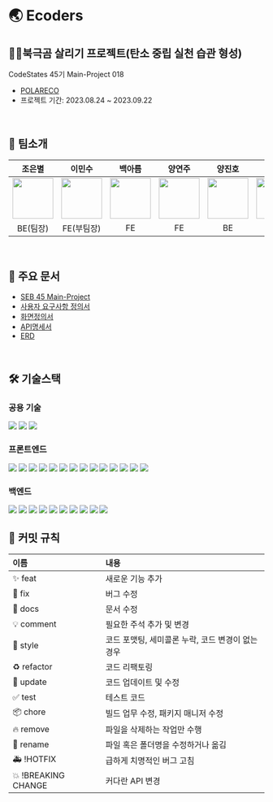 # 🌏 Ecoders

## 🐻‍❄️북극곰 살리기 프로젝트(탄소 중립 실천 습관 형성)

CodeStates 45기 Main-Project 018
- [POLARECO](http://polareco-bucket.s3-website.ap-northeast-2.amazonaws.com/)
- 프로젝트 기간: 2023.08.24 ~ 2023.09.22

<br>

## 📌 팀소개
|조은별|이민수|백아름|양연주|양진호|강석완|
|:--:|:--:|:--:|:--:|:--:|:--:|
|<img src="https://media.discordapp.net/attachments/1144091288887623704/1153734704068034560/u1f3a7_u1f30d.png" width="80" height="80" />|<img src="https://i.namu.wiki/i/KKpsf51wey2uc_tK5Ti0QYl9fjKnGga6ZScbLskTDwRLIMDVFVi49hdgQeaej205E0AMTvrd7sNcmNf_2L8UITKTXG_UStmeFeTl2Tip7hYIntTl7ADKxVOyl87CSxquoiIDotvaF7ps2Rrer2FxsQ.webp" width="80" height="80" />|<img src="https://media.discordapp.net/attachments/1144091288887623704/1153734621238923325/u1f431_u1f30d.png" width="80" height="80" />|<img src="https://media.discordapp.net/attachments/1144091288887623704/1153733452814897152/image.png" width="80" height="80" />|<img src="https://media.discordapp.net/attachments/1144091288887623704/1153734899816222751/image.png" width="80" height="80" />|<img src="https://media.discordapp.net/attachments/1144091288887623704/1153735398166642838/u1f92b_u1f30d.png" width="80" height="80" />|
|BE(팀장)|FE(부팀장)|FE|FE|BE|BE|

<br>

## 📝 주요 문서 
- [SEB 45 Main-Project](https://www.notion.so/codestates/e9dd3bc6e7e244ff926f4f6bf313ffe8)
- [사용자 요구사항 정의서](https://www.notion.so/codestates/9511a61f711e4a99beff57e7c4eb69da)
- [화면정의서](https://www.figma.com/file/GgbrNQqrLhwz3YBGB3rW3l/Wire-frame?type=design&node-id=69%3A272&mode=design&t=o7mOHVuGqm6siqMC-1)
- [API명세서](https://documenter.getpostman.com/view/27564235/2s9YC7SXEd)
- [ERD](https://drawsql.app/teams/ecoders-1/diagrams/polareco)

<br>

## 🛠 기술스택
### 공용 기술 
<img src="https://img.shields.io/badge/github-181717?style=for-the-badge&logo=github&logoColor=white"> <img src="https://img.shields.io/badge/git-F05032?style=for-the-badge&logo=git&logoColor=white"> <img src="https://img.shields.io/badge/discord-5865F2?style=for-the-badge&logo=discord&logoColor=white">

### 프론트엔드
<img src="https://img.shields.io/badge/html5-E34F26?style=for-the-badge&logo=html5&logoColor=white"> <img src = "https://shields.io/badge/TypeScript-3178C6?logo=TypeScript&logoColor=FFF&style=for-the-badge"> <img src="https://img.shields.io/badge/css-1572B6?style=for-the-badge&logo=css3&logoColor=white"> <img src="https://img.shields.io/badge/javascript-F7DF1E?style=for-the-badge&logo=javascript&logoColor=black"> <img src="https://img.shields.io/badge/react-61DAFB?style=for-the-badge&logo=react&logoColor=black"> <img src="https://img.shields.io/badge/styledcomponents-DB7093?style=for-the-badge&logoColor=black"> <img src="https://img.shields.io/badge/Axios-181717?style=for-the-badge&logo=Axios&logoColor=white"> <img src="https://img.shields.io/badge/Redux Toolkit-764ABC?style=for-the-badge&logo=Redux&logoColor=white"> <img src="https://img.shields.io/badge/React Router-CA4245?style=for-the-badge&logo=ReactRouter&logoColor=white"/> <img src="https://img.shields.io/badge/npm-CB3837?style=for-the-badge&logo=npm&logoColor=white"> <img src="https://img.shields.io/badge/Adobe Illustrator-FF9A00?style=for-the-badge&logo=Adobe Illustrator&logoColor=white"/> <img src="https://img.shields.io/badge/react google login-EB5424?style=for-the-badge&logoColor=white"> <img src="https://img.shields.io/badge/gapi script-EB5424?style=for-the-badge&logoColor=white"> <img src="https://img.shields.io/badge/figma-F24E1E?style=for-the-badge&logo=Figma&logoColor=white">

### 백엔드
<img src="https://img.shields.io/badge/Java-007396?style=for-the-badge&logo=Java&logoColor=white"> <img src="https://img.shields.io/badge/spring boot-6DB33F?style=for-the-badge&logo=spring-boot&logoColor=white">  <img src="https://img.shields.io/badge/Spring Data Jpa-6DB33F?style=for-the-badge&logo=Spring&logoColor=white"> <img src="https://img.shields.io/badge/Spring Security-6DB33F?style=for-the-badge&logo=Spring Security&logoColor=white"> <img src="https://img.shields.io/badge/gradle-02303A?style=for-the-badge&logo=gradle&logoColor=white"> <img src="https://img.shields.io/badge/Amazon EC2-FF9900?style=for-the-badge&logo=Amazon EC2&logoColor=white"> <img src="https://img.shields.io/badge/Amazon S3-569A31?style=for-the-badge&logo=Amazon S3&logoColor=white"> <img src="https://img.shields.io/badge/Amazon RDS-527FFF?style=for-the-badge&logo=Amazon RDS&logoColor=white"> <img src="https://img.shields.io/badge/Mysql-4479A1?style=for-the-badge&logo=Mysql&logoColor=white"> <img src="https://img.shields.io/badge/JWT-000000?style=for-the-badge&logo=json web tokens&logoColor=white">
<br>

## 📌 커밋 규칙
|이름|내용|
|:--|:--|
|✨ feat| 새로운 기능 추가|
|🐛 fix| 버그 수정|
|📝 docs| 문서 수정|
|💡 comment| 필요한 주석 추가 및 변경|
|🎨 style| 코드 포맷팅, 세미콜론 누락, 코드 변경이 없는 경우|
|♻️ refactor| 코드 리팩토링|
|🔧 update| 코드 업데이트 및 수정|
|✅ test| 테스트 코드|
|📦 chore| 빌드 업무 수정, 패키지 매니저 수정|
|🔥 remove| 파일을 삭제하는 작업만 수행|
|🚚 rename| 파일 혹은 폴더명을 수정하거나 옮김|
|🚑 !HOTFIX| 급하게 치명적인 버그 고침|
|💥 !BREAKING CHANGE| 커다란 API 변경|
  
